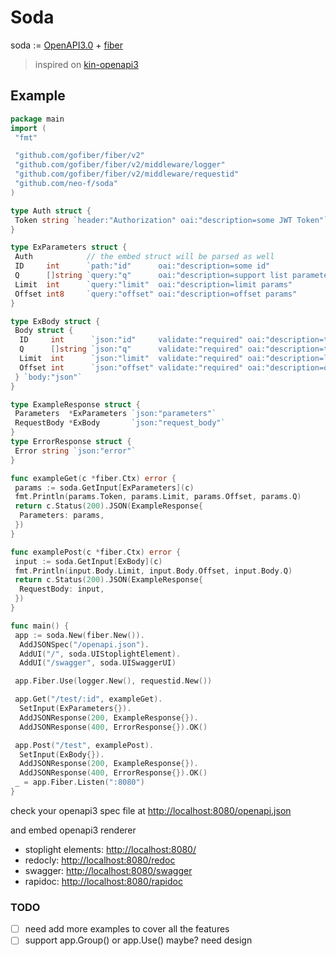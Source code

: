 # Soda

soda := [OpenAPI3.0](https://swagger.io/specification) + [fiber](https://github.com/gofiber/fiber)

> inspired on [kin-openapi3](https://github.com/getkin/kin-openapi)

## Example

```go
package main
import (
 "fmt"

 "github.com/gofiber/fiber/v2"
 "github.com/gofiber/fiber/v2/middleware/logger"
 "github.com/gofiber/fiber/v2/middleware/requestid"
 "github.com/neo-f/soda"
)

type Auth struct {
 Token string `header:"Authorization" oai:"description=some JWT Token"`
}

type ExParameters struct {
 Auth            // the embed struct will be parsed as well
 ID     int      `path:"id"      oai:"description=some id"                           `
 Q      []string `query:"q"      oai:"description=support list parameters"            `
 Limit  int      `query:"limit"  oai:"description=limit params"                      `
 Offset int8     `query:"offset" oai:"description=offset params"                     `
}

type ExBody struct {
 Body struct {
  ID     int      `json:"id"     validate:"required" oai:"description=this is the id"`
  Q      []string `json:"q"      validate:"required" oai:"description=the query to search"`
  Limit  int      `json:"limit"  validate:"required" oai:"description=limit;maximum=20"`
  Offset int      `json:"offset" validate:"required" oai:"description=offset"`
 } `body:"json"`
}

type ExampleResponse struct {
 Parameters  *ExParameters `json:"parameters"`
 RequestBody *ExBody       `json:"request_body"`
}
type ErrorResponse struct {
 Error string `json:"error"`
}

func exampleGet(c *fiber.Ctx) error {
 params := soda.GetInput[ExParameters](c)
 fmt.Println(params.Token, params.Limit, params.Offset, params.Q)
 return c.Status(200).JSON(ExampleResponse{
  Parameters: params,
 })
}

func examplePost(c *fiber.Ctx) error {
 input := soda.GetInput[ExBody](c)
 fmt.Println(input.Body.Limit, input.Body.Offset, input.Body.Q)
 return c.Status(200).JSON(ExampleResponse{
  RequestBody: input,
 })
}

func main() {
 app := soda.New(fiber.New()).
  AddJSONSpec("/openapi.json").
  AddUI("/", soda.UIStoplightElement).
  AddUI("/swagger", soda.UISwaggerUI)

 app.Fiber.Use(logger.New(), requestid.New())

 app.Get("/test/:id", exampleGet).
  SetInput(ExParameters{}).
  AddJSONResponse(200, ExampleResponse{}).
  AddJSONResponse(400, ErrorResponse{}).OK()

 app.Post("/test", examplePost).
  SetInput(ExBody{}).
  AddJSONResponse(200, ExampleResponse{}).
  AddJSONResponse(400, ErrorResponse{}).OK()
 _ = app.Fiber.Listen(":8080")
}

```

check your openapi3 spec file at <http://localhost:8080/openapi.json>

and embed openapi3 renderer

- stoplight elements: <http://localhost:8080/>
- redocly: <http://localhost:8080/redoc>
- swagger: <http://localhost:8080/swagger>
- rapidoc: <http://localhost:8080/rapidoc>

### TODO

- [ ] need add more examples to cover all the features
- [ ] support app.Group() or app.Use() maybe? need design
